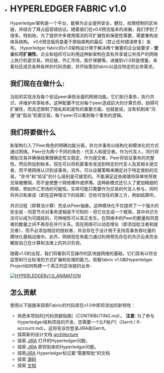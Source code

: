 * # HYPERLEDGER FABRIC v1.0

  Hyperledger架构是一个平台，能够为企业提供安全，健壮，权限控制的区块链，并结合了拜占庭容错协议。随着我们在v0.6预览版本的进展，我们学到了很多。特别地，为了提供许多使用情况的可扩展性和保密性需要，需要重构该体系结构。 v0.6预览版将是基于原始架构的最后（禁止任何错误修复）发布。
  Hyperledger fabric的v1.0架构设计用于解决两个重要的企业级要求 -  **安全**和**可扩展性**。企业和组织可以利用这种新架构在具有共享或公共资产的网络上执行机密交易。供应链，外汇市场，医疗保健等。进展到v1.0将是增量，来着社区成员各种各样的代码贡献，并开始策划fabric以适应特定的业务需求。

  ## 我们现在在做什么:

  当前的实现涉及每个验证peer承担全面的网络功能。它们执行事务，执行共识，并维护共享帐本。这种配置不仅对每个peer造成巨大的计算负担，妨碍可扩展性，而且还限制了隐私和机密性的重要方面。也就是说，没有机制来“沟通”或“孤岛”机密交易。每个peer可以看到每个事务的逻辑。

  ## 我们将要做什么

  新架构引入了Peer角色的明确功能分离，并允许事务以结构化和模块化的方式通过网络。Peer分为两个不同的角色 - 代言人和提交者。作为代言人，同行将模拟交易并确保结果既确定性又稳定。作为提交者，Peer将验证事务的完整性，然后附加到帐本。现在可以将机密事务发送到特定的代言人及其相关提交者，而不使网络认识到该事务。另外，可以设置策略来确定对于特定类别的交易，“背书”和“验证”的什么级别是可接受的。不能满足这些阈值将简单地导致交易被撤销，而不是使整个网络爆炸或停滞。这种新模式还引入了更加精细的网络，例如外汇市场的可能性。实体可能只需要作为交易的代言人参与，同时将共识和承诺（即在这种情况下的结算）交给可信任的第三方，例如结算所。

  共识过程（即算法计算）完全从Peer抽象。这种模块化不仅提供了一个强大的安全层 - 同意节点对事务逻辑是不可知的 - 但它也生成一个框架，其中共识方法可以成为可插拔的，可伸缩性可以真正发生。在网络中的Peer的数量和同意者的数量之间不再存在并行关系。现在网络可以动态增长（即添加批注者和提交者），而不必添加相应的授权者，并且存在于设计用于支持高事务吞吐量的模块化基础设施中。此外，网络现在有能力通过利用预先存在的共识云来完全解放自己在计算和法律上的共识负担。

  随着v1.0的出现，我们将看到可互操作的区块链网络的基础，它们具有以符合监管和行业标准的方式扩展和处理的能力。观看fabric v1.0和Hyperledger Project如何构建一个真正的区块链的业务-

  [![HYPERLEDGERv1.0_ANIMATION](http://img.youtube.com/vi/EKa5Gh9whgU/0.jpg)](http://www.youtube.com/watch?v=EKa5Gh9whgU)

  ## 怎么贡献

  使用以下链接来探索Fabric的代码库在v1.0中即将添加的新特性：
  * 熟悉本项目的[代码贡献指南]（CONTRIBUTING.md）。  **注意**: 
    为了参与Hyperledger结构项目的开发，您需要一个[LF帐户]（Gerrit / lf-account.md）。这将告诉你登录JIRA和Gerrit。
  * 探索新的设计文档 [architecture](https://github.com/hyperledger-archives/fabric/wiki/Next-Consensus-Architecture-Proposal)
  * 探索 [JIRA](https://jira.hyperledger.org/projects/FAB/issues/) 打开的Hyperledger问题。
  * 探索 [JIRA](https://jira.hyperledger.org/projects/FAB/issues/) 即将到来的Hyperledger问题。
  * 探索[JIRA](https://jira.hyperledger.org/issues/?filter=10147) Hyperledger标记着“需要帮助”的文档
  * 探索 [源码](https://github.com/hyperledger/fabric)
  * 探索 [文档](http://hyperledger-fabric.readthedocs.io/en/latest/)

